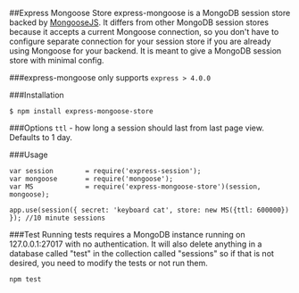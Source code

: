 ##Express Mongoose Store
express-mongoose is a MongoDB session store backed by [MongooseJS](http://mongoosejs.com/). It differs from other
MongoDB session stores because it accepts a current Mongoose connection, so you don't have to configure separate
connection for your session store if you are already using Mongoose for your backend. It is meant to give a MongoDB
session store with minimal config.

###express-mongoose only supports ````express > 4.0.0````

###Installation
````
$ npm install express-mongoose-store
````

###Options
```ttl``` - how long a session should last from last page view. Defaults to 1 day.

###Usage
````
var session        = require('express-session');
var mongoose       = require('mongoose');
var MS             = require('express-mongoose-store')(session, mongoose);

app.use(session({ secret: 'keyboard cat', store: new MS({ttl: 600000}) }); //10 minute sessions
````

###Test
Running tests requires a MongoDB instance running on 127.0.0.1:27017 with no authentication. It will also
delete anything in a database called "test" in the collection called "sessions" so if that is not desired, you
need to modify the tests or not run them.

````
npm test
````